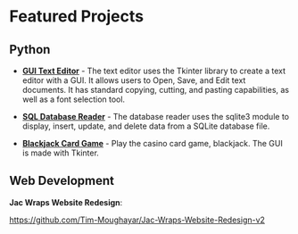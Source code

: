 # Featured Projects
## Python
* **[GUI Text Editor](GUI_Text_Editor)** - The text editor uses the Tkinter library to create a text editor with a GUI. It allows users to Open, Save, and Edit text documents. It has standard copying, cutting, and pasting capabilities, as well as a font selection tool.

* **[SQL Database Reader](SQL_Database_Reader)** - The database reader uses the sqlite3 module to display, insert, update, and delete data from a SQLite database file.

* **[Blackjack Card Game](Blackjack_Card_Game)** - Play the casino card game, blackjack. The GUI is made with Tkinter.

## Web Development

**Jac Wraps Website Redesign**:

https://github.com/Tim-Moughayar/Jac-Wraps-Website-Redesign-v2
